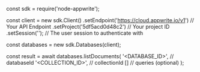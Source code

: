 const sdk = require('node-appwrite');

const client = new sdk.Client()
    .setEndpoint('https://cloud.appwrite.io/v1') // Your API Endpoint
    .setProject('5df5acd0d48c2') // Your project ID
    .setSession(''); // The user session to authenticate with

const databases = new sdk.Databases(client);

const result = await databases.listDocuments(
    '<DATABASE_ID>', // databaseId
    '<COLLECTION_ID>', // collectionId
    [] // queries (optional)
);
